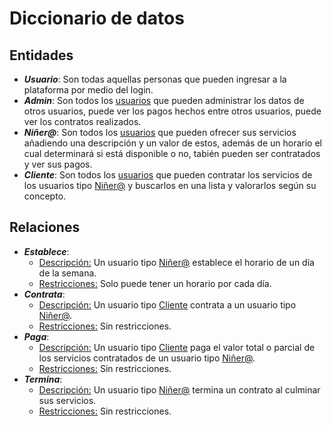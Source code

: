 # Diccionario de datos
## Entidades
* ***Usuario***: Son todas aquellas personas que pueden ingresar a la plataforma por medio del login.
* ***Admin***: Son todos los <u>usuarios</u> que pueden administrar los datos de otros usuarios, puede ver los pagos hechos entre otros usuarios, puede ver los contratos realizados.
* ***Niñer@***: Son todos los <u>usuarios</u> que pueden ofrecer sus servicios añadiendo una descripción y un valor de estos, además de un horario el cual determinará si está disponible o no, tabién pueden ser contratados y ver sus pagos.
*  ***Cliente***: Son todos los <u>usuarios</u> que pueden contratar los servicios de los usuarios tipo <u>Niñer@</u> y buscarlos en una lista y valorarlos según su concepto.
## Relaciones
* ***Establece***: 
    * <u>Descripción:</u> Un usuario tipo <u>Niñer@</u> establece el horario de un día de la semana.
    * <u>Restricciones:</u> Solo puede tener un horario por cada día.
* ***Contrata***: 
    * <u>Descripción:</u> Un usuario tipo <u>Cliente</u> contrata a un usuario tipo <u>Niñer@</u>.
    * <u>Restricciones:</u> Sin restricciones.
* ***Paga***: 
    * <u>Descripción:</u> Un usuario tipo <u>Cliente</u> paga el valor total o parcial de los servicios contratados de un usuario tipo <u>Niñer@</u>.
    * <u>Restricciones:</u> Sin restricciones.
* ***Termina***: 
    * <u>Descripción:</u> Un usuario tipo <u>Niñer@</u> termina un contrato al culminar sus servicios.
    * <u>Restricciones:</u> Sin restricciones.

